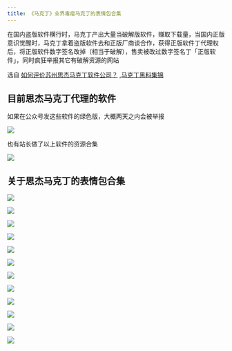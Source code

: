 ```yaml
---
title: 《马克丁》业界毒瘤马克丁的表情包合集
---
```


在国内盗版软件横行时，马克丁产出大量当破解版软件，赚取下载量，当国内正版意识觉醒时，马克丁拿着盗版软件去和正版厂商谈合作，获得正版软件丁代理权后，将正版软件数字签名改掉（相当于破解），售卖被改过数字签名丁「正版软件」，同时疯狂举报其它有破解资源的网站

选自  [如何评价苏州思杰马克丁软件公司？](https://www.zhihu.com/question/46746200) ,[马克丁黑料集锦](https://masuit.com/s?wd=%E9%A9%AC%E5%85%8B%E4%B8%81)

## 目前思杰马克丁代理的软件

如果在公众号发这些软件的绿色版，大概两天之内会被举报



![](https://www.v2fy.com/asset/makeding/001.png)


也有站长做了以上软件的资源合集

![](https://www.v2fy.com/asset/makeding/008.png)


## 关于思杰马克丁的表情包合集

![](https://www.v2fy.com/asset/makeding/1.jpg)

![](https://www.v2fy.com/asset/makeding/2.jpg)


![](https://www.v2fy.com/asset/makeding/3.jpg)


![](https://www.v2fy.com/asset/makeding/4.jpg)

![](https://www.v2fy.com/asset/makeding/5.jpg)


![](https://www.v2fy.com/asset/makeding/6.jpg)


![](https://www.v2fy.com/asset/makeding/7.jpg)

![](https://www.v2fy.com/asset/makeding/8.jpg)


![](https://www.v2fy.com/asset/makeding/9.jpg)


![](https://www.v2fy.com/asset/makeding/10.jpg)

![](https://www.v2fy.com/asset/makeding/11.jpg)


![](https://www.v2fy.com/asset/makeding/12.jpg)

